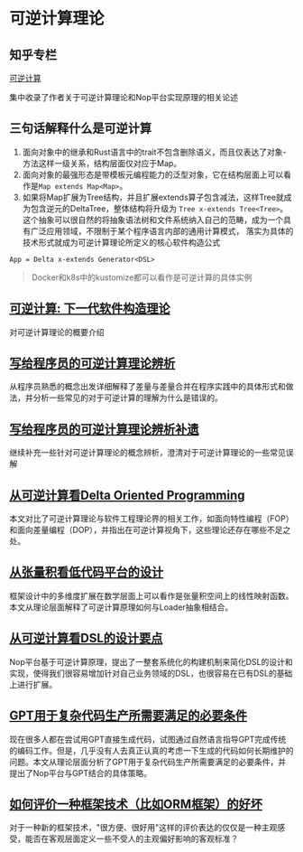 # 可逆计算理论

## 知乎专栏
[可逆计算](https://www.zhihu.com/column/reversible-computation)

集中收录了作者关于可逆计算理论和Nop平台实现原理的相关论述

## 三句话解释什么是可逆计算

1. 面向对象中的继承和Rust语言中的trait不包含删除语义，而且仅表达了对象-方法这样一级关系，结构层面仅对应于Map。
2. 面向对象的最强形态是带模板元编程能力的泛型对象，它在结构层面上可以看作是`Map extends Map<Map>`。
3. 如果将Map扩展为Tree结构，并且扩展extends算子包含减法，这样Tree就成为包含逆元的DeltaTree，整体结构将升级为 `Tree x-extends Tree<Tree>`。
   这个抽象可以很自然的将抽象语法树和文件系统纳入自己的范畴，成为一个具有广泛应用领域，不限制于某个程序语言内部的通用计算模式，
   落实为具体的技术形式就成为可逆计算理论所定义的核心软件构造公式

```
App = Delta x-extends Generator<DSL>
```

> Docker和k8s中的kustomize都可以看作是可逆计算的具体实例

## [可逆计算: 下一代软件构造理论](reversible-computation.md)

对可逆计算理论的概要介绍

## [写给程序员的可逆计算理论辨析](reversible-computation-for-programmers.md)

从程序员熟悉的概念出发详细解释了差量与差量合并在程序实践中的具体形式和做法，并分析一些常见的对于可逆计算的理解为什么是错误的。

## [写给程序员的可逆计算理论辨析补遗](reversible-computation-for-programmers2.md)

继续补充一些针对可逆计算理论的概念辨析，澄清对于可逆计算理论的一些常见误解

## [从可逆计算看Delta Oriented Programming](delta-oriented-programming.md)

本文对比了可逆计算理论与软件工程理论界的相关工作，如面向特性编程（FOP）和面向差量编程（DOP），并指出在可逆计算视角下，这些理论还存在哪些不足之处。

## [从张量积看低代码平台的设计](tensor-product-lowcode.md)

框架设计中的多维度扩展在数学层面上可以看作是张量积空间上的线性映射函数。本文从理论层面解释了可逆计算原理如何与Loader抽象相结合。

## [从可逆计算看DSL的设计要点](xdsl-design.md)

Nop平台基于可逆计算原理，提出了一整套系统化的构建机制来简化DSL的设计和实现，使得我们很容易增加针对自己业务领域的DSL，也很容易在已有DSL的基础上进行扩展。

## [GPT用于复杂代码生产所需要满足的必要条件](nop-for-gpt.md)

现在很多人都在尝试用GPT直接生成代码，试图通过自然语言指导GPT完成传统的编码工作。但是，几乎没有人去真正认真的考虑一下生成的代码如何长期维护的问题。本文从理论层面分析了GPT用于复杂代码生产所需要满足的必要条件，并提出了Nop平台与GPT结合的具体策略。

## [如何评价一种框架技术（比如ORM框架）的好坏](props-and-cons-of-orm-framework.md)

对于一种新的框架技术，"很方便、很好用"这样的评价表达的仅仅是一种主观感受，能否在客观层面定义一些不受人的主观偏好影响的客观标准？
